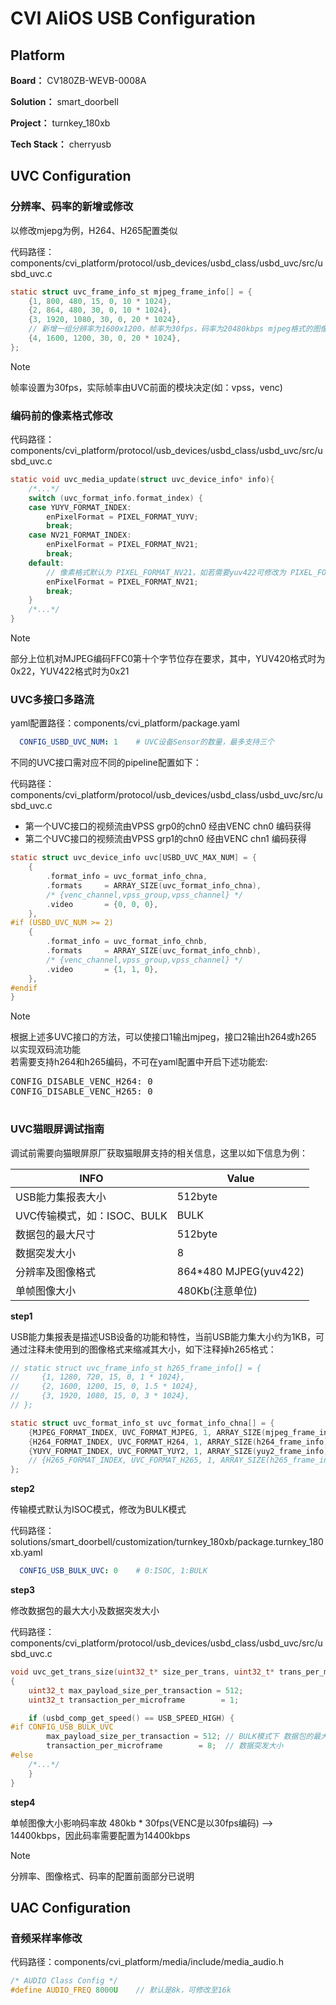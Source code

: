 # CVI AliOS USB Configuration

## Platform

**Board：**
CV180ZB-WEVB-0008A

**Solution：**
smart_doorbell

**Project：**
turnkey_180xb

**Tech Stack：**
cherryusb

## UVC Configuration

### 分辨率、码率的新增或修改
以修改mjepg为例，H264、H265配置类似

代码路径：components/cvi_platform/protocol/usb_devices/usbd_class/usbd_uvc/src/usbd_uvc.c

```c
static struct uvc_frame_info_st mjpeg_frame_info[] = {
    {1, 800, 480, 15, 0, 10 * 1024},
    {2, 864, 480, 30, 0, 10 * 1024},
    {3, 1920, 1080, 30, 0, 20 * 1024},
    // 新增一组分辨率为1600x1200，帧率为30fps，码率为20480kbps mjpeg格式的图像选项
    {4, 1600, 1200, 30, 0, 20 * 1024},
};
```

> [!NOTE]
> 帧率设置为30fps，实际帧率由UVC前面的模块决定(如：vpss，venc)

### 编码前的像素格式修改

代码路径：components/cvi_platform/protocol/usb_devices/usbd_class/usbd_uvc/src/usbd_uvc.c

```c
static void uvc_media_update(struct uvc_device_info* info){
    /*...*/
    switch (uvc_format_info.format_index) {
    case YUYV_FORMAT_INDEX:
        enPixelFormat = PIXEL_FORMAT_YUYV;
        break;
    case NV21_FORMAT_INDEX:
        enPixelFormat = PIXEL_FORMAT_NV21;
        break;
    default:
        // 像素格式默认为 PIXEL_FORMAT_NV21，如若需要yuv422可修改为 PIXEL_FORMAT_YUV_PLANAR_422
        enPixelFormat = PIXEL_FORMAT_NV21;
        break;
    }
    /*...*/
}

```

> [!NOTE]
> 部分上位机对MJPEG编码FFC0第十个字节位存在要求，其中，YUV420格式时为0x22，YUV422格式时为0x21

### UVC多接口多路流

yaml配置路径：components/cvi_platform/package.yaml

```yaml
  CONFIG_USBD_UVC_NUM: 1    # UVC设备Sensor的数量，最多支持三个
```

不同的UVC接口需对应不同的pipeline配置如下：

代码路径：components/cvi_platform/protocol/usb_devices/usbd_class/usbd_uvc/src/usbd_uvc.c

- 第一个UVC接口的视频流由VPSS grp0的chn0 经由VENC chn0 编码获得
- 第二个UVC接口的视频流由VPSS grp1的chn0 经由VENC chn1 编码获得

```c
static struct uvc_device_info uvc[USBD_UVC_MAX_NUM] = {
    {
        .format_info = uvc_format_info_chna,
        .formats     = ARRAY_SIZE(uvc_format_info_chna),
        /* {venc_channel,vpss_group,vpss_channel} */
        .video       = {0, 0, 0},
    },
#if (USBD_UVC_NUM >= 2)
    {
        .format_info = uvc_format_info_chnb,
        .formats     = ARRAY_SIZE(uvc_format_info_chnb),
        /* {venc_channel,vpss_group,vpss_channel} */
        .video       = {1, 1, 0},
    },
#endif
}


```
> [!NOTE]
> 根据上述多UVC接口的方法，可以使接口1输出mjpeg，接口2输出h264或h265 以实现双码流功能
> <br>
> 若需要支持h264和h265编码，不可在yaml配置中开启下述功能宏:
> <pre>
> CONFIG_DISABLE_VENC_H264: 0
> CONFIG_DISABLE_VENC_H265: 0

### UVC猫眼屏调试指南

调试前需要向猫眼屏原厂获取猫眼屏支持的相关信息，这里以如下信息为例：

| INFO                       | Value          |
|----------------------------|----------------|
| USB能力集报表大小           | 512byte |
| UVC传输模式，如：ISOC、BULK | BULK |
| 数据包的最大尺寸            | 512byte|
| 数据突发大小                | 8|
| 分辨率及图像格式            | 864*480 MJPEG(yuv422) |
| 单帧图像大小                | 480Kb(注意单位) |

**step1**

USB能力集报表是描述USB设备的功能和特性，当前USB能力集大小约为1KB，可通过注释未使用到的图像格式来缩减其大小，如下注释掉h265格式：

```c
// static struct uvc_frame_info_st h265_frame_info[] = {
//     {1, 1280, 720, 15, 0, 1 * 1024},
//     {2, 1600, 1200, 15, 0, 1.5 * 1024},
//     {3, 1920, 1080, 15, 0, 3 * 1024},
// };

static struct uvc_format_info_st uvc_format_info_chna[] = {
    {MJPEG_FORMAT_INDEX, UVC_FORMAT_MJPEG, 1, ARRAY_SIZE(mjpeg_frame_info), mjpeg_frame_info},
    {H264_FORMAT_INDEX, UVC_FORMAT_H264, 1, ARRAY_SIZE(h264_frame_info), h264_frame_info},
    {YUYV_FORMAT_INDEX, UVC_FORMAT_YUY2, 1, ARRAY_SIZE(yuy2_frame_info), yuy2_frame_info},
    // {H265_FORMAT_INDEX, UVC_FORMAT_H265, 1, ARRAY_SIZE(h265_frame_info), h265_frame_info},
};
```

**step2**

传输模式默认为ISOC模式，修改为BULK模式

代码路径：solutions/smart_doorbell/customization/turnkey_180xb/package.turnkey_180xb.yaml

```yaml
  CONFIG_USB_BULK_UVC: 0    # 0:ISOC, 1:BULK
```

**step3**

修改数据包的最大大小及数据突发大小

代码路径：components/cvi_platform/protocol/usb_devices/usbd_class/usbd_uvc/src/usbd_uvc.c

```c
void uvc_get_trans_size(uint32_t* size_per_trans, uint32_t* trans_per_microframe ,uint32_t* video_packet_size)
{
    uint32_t max_payload_size_per_transaction = 512;
    uint32_t transaction_per_microframe        = 1;

    if (usbd_comp_get_speed() == USB_SPEED_HIGH) {
#if CONFIG_USB_BULK_UVC
        max_payload_size_per_transaction = 512; // BULK模式下 数据包的最大大小
        transaction_per_microframe        = 8;  // 数据突发大小
#else
    /*...*/
    }
}
```

**step4**

单帧图像大小影响码率故 480kb * 30fps(VENC是以30fps编码) --> 14400kbps，因此码率需要配置为14400kbps

> [!NOTE]
> 分辨率、图像格式、码率的配置前面部分已说明

## UAC Configuration

### 音频采样率修改

代码路径：components/cvi_platform/media/include/media_audio.h

```c
/* AUDIO Class Config */
#define AUDIO_FREQ 8000U    // 默认是8k，可修改至16k
```